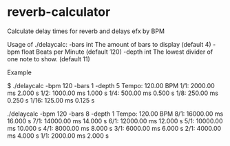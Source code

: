 # reverb-calculator
Calculate delay times for reverb and delays efx by BPM

Usage of ./delaycalc:
  -bars int
    	The amount of bars to display (default 4)
  -bpm float
    	Beats per Minute (default 120)
  -depth int
    	The lowest divider of one note to show. (default 11)

Example

$ ./delaycalc -bpm 120 -bars 1 -depth 5
 Tempo:     120.00 BPM
   1/1:    2000.00 ms      2.000 s
   1/2:    1000.00 ms      1.000 s
   1/4:     500.00 ms      0.500 s
   1/8:     250.00 ms      0.250 s
  1/16:     125.00 ms      0.125 s

./delaycalc -bpm 120 -bars 8 -depth 1
 Tempo:     120.00 BPM
   8/1:   16000.00 ms     16.000 s
   7/1:   14000.00 ms     14.000 s
   6/1:   12000.00 ms     12.000 s
   5/1:   10000.00 ms     10.000 s
   4/1:    8000.00 ms      8.000 s
   3/1:    6000.00 ms      6.000 s
   2/1:    4000.00 ms      4.000 s
   1/1:    2000.00 ms      2.000 s
